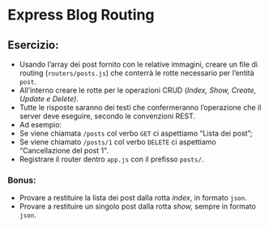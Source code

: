 Express Blog Routing
===
## Esercizio:
- Usando l’array dei post fornito con le relative immagini, creare un file di routing (`routers/posts.js`) che conterrà le rotte necessario per l’entità `post`.
- All’interno creare le rotte per le operazioni CRUD (*Index, Show, Create, Update e Delete)*.
- Tutte le risposte saranno dei testi che confermeranno l’operazione che il server deve eseguire, secondo le convenzioni REST.
- Ad esempio:
- Se viene chiamata `/posts` col verbo `GET` ci aspettiamo “Lista dei post”;
- Se viene chiamato `/posts/1` col verbo `DELETE` ci aspettiamo “Cancellazione del post 1".
- Registrare il router dentro `app.js` con il prefisso `posts/`.

### Bonus:
- Provare a restituire la lista dei post dalla rotta *index*, in formato `json`.
- Provare a restituire un singolo post dalla rotta *show,* sempre in formato `json`.